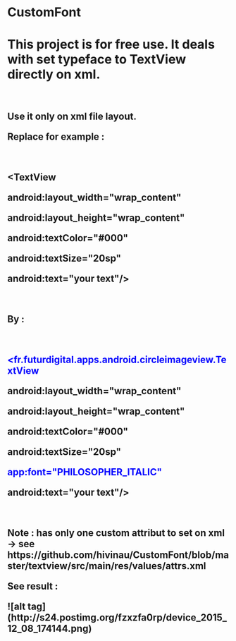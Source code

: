 # CustomFont


<h1>This project is for free use. It deals with set typeface to TextView directly on xml.</h1>
<br>
<h2>Use it only on xml file layout.</2>
<br>
<p>Replace for example :</p>
<br>
<p>&lt;TextView</p>
<p>android:layout_width="wrap_content" </p>
<p>android:layout_height="wrap_content" </p> 
<p>android:textColor="#000" </p>
<p>android:textSize="20sp" </p>
<p>android:text="your text"/&gt; </p>
<br>
<p>By :</p>
<br>
<p style="color:blue;">&lt;fr.futurdigital.apps.android.circleimageview.TextView</p>
<p>android:layout_width="wrap_content" </p>
<p>android:layout_height="wrap_content" </p> 
<p>android:textColor="#000" </p>
<p>android:textSize="20sp" </p>
<p style="color:blue;">app:font="PHILOSOPHER_ITALIC" </p>
<p>android:text="your text"/&gt; </p>
<br>
<p>Note : has only one custom attribut to set on xml -&gt; see https://github.com/hivinau/CustomFont/blob/master/textview/src/main/res/values/attrs.xml </p>
<p>See result : </p>
![alt tag](http://s24.postimg.org/fzxzfa0rp/device_2015_12_08_174144.png)
